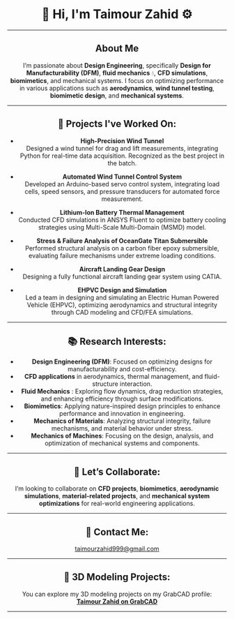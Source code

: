 <div align="center">

# 🌊 Hi, I'm **Taimour Zahid** ⚙️

---

## About Me

I’m passionate about **Design Engineering**, specifically **Design for Manufacturability (DFM)**, **fluid mechanics** 💧, **CFD simulations**, **biomimetics**, and mechanical systems. I focus on optimizing performance in various applications such as **aerodynamics**, **wind tunnel testing**, **biomimetic design**, and **mechanical systems**.

---

## 🌱 **Projects I've Worked On**:
- **High-Precision Wind Tunnel**  
  Designed a wind tunnel for drag and lift measurements, integrating Python for real-time data acquisition. Recognized as the best project in the batch.
  
- **Automated Wind Tunnel Control System**  
  Developed an Arduino-based servo control system, integrating load cells, speed sensors, and pressure transducers for automated force measurement.
  
- **Lithium-Ion Battery Thermal Management**  
  Conducted CFD simulations in ANSYS Fluent to optimize battery cooling strategies using Multi-Scale Multi-Domain (MSMD) model.
  
- **Stress & Failure Analysis of OceanGate Titan Submersible**  
  Performed structural analysis on a carbon fiber epoxy submersible, evaluating failure mechanisms under extreme loading conditions.
  
- **Aircraft Landing Gear Design**  
  Designing a fully functional aircraft landing gear system using CATIA.
  
- **EHPVC Design and Simulation**  
  Led a team in designing and simulating an Electric Human Powered Vehicle (EHPVC), optimizing aerodynamics and structural integrity through CAD modeling and CFD/FEA simulations.

---

## 📚 **Research Interests**:
- **Design Engineering (DFM)**: Focused on optimizing designs for manufacturability and cost-efficiency.  
- **CFD applications** in aerodynamics, thermal management, and fluid-structure interaction.  
- **Fluid Mechanics** : Exploring flow dynamics, drag reduction strategies, and enhancing efficiency through surface modifications.  
- **Biomimetics**: Applying nature-inspired design principles to enhance performance and innovation in engineering.  
- **Mechanics of Materials**: Analyzing structural integrity, failure mechanisms, and material behavior under stress.  
- **Mechanics of Machines**: Focusing on the design, analysis, and optimization of mechanical systems and components.

---

## 💼 **Let’s Collaborate**:
I’m looking to collaborate on **CFD projects**, **biomimetics**, **aerodynamic simulations**, **material-related projects**, and **mechanical system optimizations** for real-world engineering applications.

---

## 📧 **Contact Me**:  
[taimourzahid999@gmail.com](mailto:taimourzahid999@gmail.com)

---

## 🔗 **3D Modeling Projects**:  
You can explore my 3D modeling projects on my GrabCAD profile:  
[**Taimour Zahid on GrabCAD**](https://grabcad.com/taimour.zahid-4)

---

</div>
